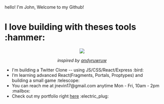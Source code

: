 hello! I'm John, Welcome to my Github!

<h1>
  I love building with theses tools :hammer:
</h1>

<p align="center">
  <img src="https://johnevin-profile-page.vercel.app/api/skills">
</p>

<p align="center"> 
  <i>inspired by <a href="https://github.com/andyruwruw">andyruwruw</a></i>
</p>

<ul> 
<li>I'm building a Twitter Clone -- using JS/CSS/React/Express :bird:</li>
<li>I’m learning advanced React(Fragments, Portals, Proptypes) and building a small game :telescope:</li>
<li>You can reach me at jnevin17@gmail.com anytime Mon - Fri, 10am - 2pm :mailbox:</li>
<li>Check out my portfolio right <a href="https://www.johnevin.com">here</a> :electric_plug:</li> 
 </ul>
